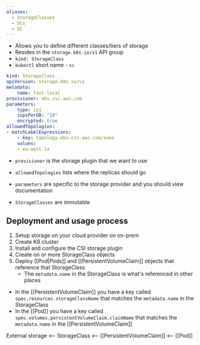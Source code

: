 ```yaml
---
aliases:
  - StorageClasses
  - SCs
  - SC
---
```

- Allows you to define different classes/tiers of storage
- Resides in the `storage.k8s.io/v1` API group
- `kind: StorageClass`
- `kubectl` short name - `sc`
```yaml
kind: StorageClass
apiVersion: storage.k8s.io/v1
metadata:
	name: fast-local
provisioner: ebs.csi.aws.com
parameters:
	type: io1
	iopsPerGB: "10"
	encrypted: true
allowedTopologies:
- matchLabelExpressions:
	- key: topology.ebs.csi.aws.com/zone
	values:
	- eu-west-1a
```

- `provisioner` is the storage plugin that we want to use
- `allowedTopologies` lists where the replicas should go
- `parameters` are specific to the storage provider and you should view documentation

- `StorageClasses` are immutable
## Deployment and usage process
1. Setup storage on your cloud provider on on-prem
2. Create K8 cluster
3. Install and configure the CSI storage plugin
4. Create on or more StorageClass objects
5. Deploy [[Pod|Pods]] and [[PersistentVolumeClaim]] objects that reference that StorageClass
	- The `metadata.name` in the StorageClass is what's referenced in other places

- In the [[PersistentVolumeClaim]] you have a key called `spec.resources.storageClassName` that matches the `metadata.name` in the StorageClass
- In the [[Pod]] you have a key called `spec.volumes.persistentVolumeClaim.claimName` that matches the `metadata.name` in the [[PersistentVolumeClaim]]

External storage <-- StorageClass <-- [[PersistentVolumeClaim]] <-- [[Pod]]
 